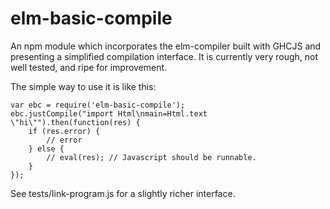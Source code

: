 elm-basic-compile
=================

An npm module which incorporates the elm-compiler built with GHCJS and presenting a simplified compilation interface.  It is currently very rough, not well tested, and ripe for improvement.

The simple way to use it is like this:

    var ebc = require('elm-basic-compile');
    ebc.justCompile("import Html\nmain=Html.text \"hi\"").then(function(res) {
        if (res.error) {
            // error
        } else {
            // eval(res); // Javascript should be runnable.
        }
    });

See tests/link-program.js for a slightly richer interface.
